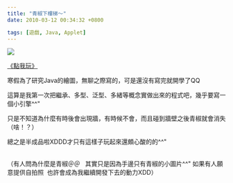 ```yaml
---
title: "青椒下樓梯～"
date: 2010-03-12 00:34:32 +0800

tags: [遊戲, Java, Applet]
---
```


![](/images/slum-area/88_0.png)
<p><a href="http://www.cs.nctu.edu.tw/~whchien/DownFloor.html">《點我玩》</a></p><p>寒假為了研究Java的繪圖，無聊之際寫的，可是還沒有寫完就開學了QQ</p><p>這算是我第一次把繼承、多型、泛型、多緒等概念實做出來的程式吧，幾乎要寫一個小引擎^^"</p><p>只是不知道為什麼有時後會出現牆，有時候不會，而且碰到牆壁之後青椒就會消失（啥！？）</p><p>總之是半成品啦XDDD才只有這樣子玩起來還頗心酸的的^^"</p><p><br />（有人問為什麼是青椒＠＠&nbsp;&nbsp; 其實只是因為手邊只有青椒的小圖片^^" 如果有人願意提供自拍照&nbsp; 也許會成為我繼續開發下去的動力XDD）</p>
